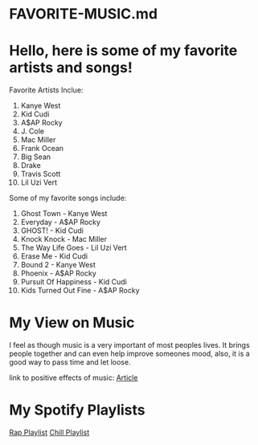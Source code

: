 # FAVORITE-MUSIC.md
# Hello, here is some of my favorite artists and songs!

Favorite Artists Inclue:
1. Kanye West
1. Kid Cudi
1. A$AP Rocky
1. J. Cole
1. Mac Miller
1. Frank Ocean
1. Big Sean
1. Drake
1. Travis Scott
1. Lil Uzi Vert

Some of my favorite songs include:
1. Ghost Town - Kanye West
1. Everyday - A$AP Rocky
1. GHOST! - Kid Cudi
1. Knock Knock - Mac Miller
1. The Way Life Goes - Lil Uzi Vert
1. Erase Me - Kid Cudi
1. Bound 2 - Kanye West
1. Phoenix - A$AP Rocky
1. Pursuit Of Happiness - Kid Cudi
1. Kids Turned Out Fine - A$AP Rocky

# My View on Music
I feel as though music is a very important of most peoples lives. It brings people together and can even help improve someones mood, also, it is a good way to pass time and let loose.

link to positive effects of music:
[Article](https://www.openminds.org.au/news/5-positive-effects-music-mental-health)


# My Spotify Playlists
[Rap Playlist](https://open.spotify.com/playlist/4HxGx2ard66Ry4cTP9jQ8V)
[Chill Playlist](https://open.spotify.com/playlist/6svaC6lp3W7aRJeVaPtjCf)

